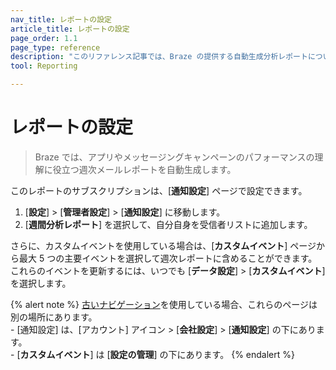 ```yaml
---
nav_title: レポートの設定
article_title: レポートの設定
page_order: 1.1
page_type: reference
description: "このリファレンス記事では、Braze の提供する自動生成分析レポートについて説明します。"
tool: Reporting

---
```


# レポートの設定

> Braze では、アプリやメッセージングキャンペーンのパフォーマンスの理解に役立つ週次メールレポートを自動生成します。 

このレポートのサブスクリプションは、\[**通知設定**] ページで設定できます。 

1. \[**設定**] > \[**管理者設定**] > \[**通知設定**] に移動します。 
2. \[**週間分析レポート**] を選択して、自分自身を受信者リストに追加します。

さらに、カスタムイベントを使用している場合は、\[**カスタムイベント**] ページから最大 5 つの主要イベントを選択して週次レポートに含めることができます。これらのイベントを更新するには、いつでも \[**データ設定**] > \[**カスタムイベント**] を選択します。

{% alert note %}
[古いナビゲーション]({{site.baseurl}}/navigation)を使用している場合、これらのページは別の場所にあります。<br>\- \[通知設定] は、\[アカウント] アイコン > \[**会社設定**] > \[**通知設定**] の下にあります。<br>\- \[**カスタムイベント**] は \[**設定の管理**] の下にあります。
{% endalert %}
